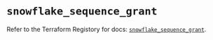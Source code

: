 # `snowflake_sequence_grant`

Refer to the Terraform Registory for docs: [`snowflake_sequence_grant`](https://registry.terraform.io/providers/snowflake-labs/snowflake/0.66.2/docs/resources/sequence_grant).
